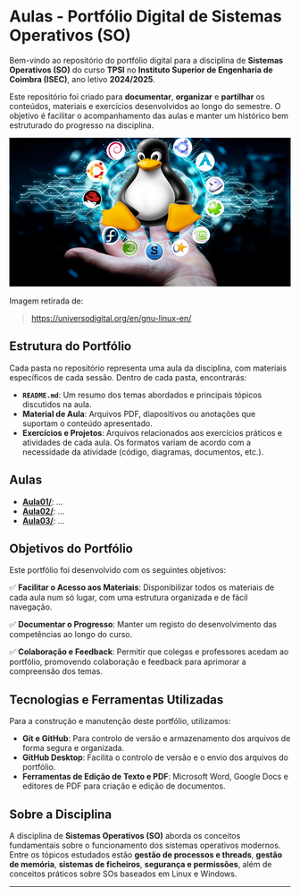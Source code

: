 # Aulas - Portfólio Digital de Sistemas Operativos (SO)

Bem-vindo ao repositório do portfólio digital para a disciplina de **Sistemas Operativos (SO)** do curso **TPSI** no **Instituto Superior de Engenharia de Coimbra (ISEC)**, ano letivo **2024/2025**.

Este repositório foi criado para **documentar**, **organizar** e **partilhar** os conteúdos, materiais e exercícios desenvolvidos ao longo do semestre. O objetivo é facilitar o acompanhamento das aulas e manter um histórico bem estruturado do progresso na disciplina.

![SO Imagem](./Imagens/so.jpg)

Imagem retirada de:
> https://universodigital.org/en/gnu-linux-en/

## Estrutura do Portfólio

Cada pasta no repositório representa uma aula da disciplina, com materiais específicos de cada sessão. Dentro de cada pasta, encontrarás:

- **`README.md`**: Um resumo dos temas abordados e principais tópicos discutidos na aula.
- **Material de Aula**: Arquivos PDF, diapositivos ou anotações que suportam o conteúdo apresentado.
- **Exercícios e Projetos**: Arquivos relacionados aos exercícios práticos e atividades de cada aula. Os formatos variam de acordo com a necessidade da atividade (código, diagramas, documentos, etc.).

## Aulas
- **[Aula01/](https://github.com/FilipeJeronimo/Portfolio-SO/tree/main/2025-02%20-%20Fevereiro/21fev)**: ...
- **[Aula02/](https://github.com/FilipeJeronimo/Portfolio-SO/tree/main/2025-02%20-%20Fevereiro/28fev)**: ...
- **[Aula03/](https://github.com/FilipeJeronimo/Portfolio-SO/tree/main/2025-02%20-%20Março/07mar)**: ...


## Objetivos do Portfólio

Este portfólio foi desenvolvido com os seguintes objetivos:

✅ **Facilitar o Acesso aos Materiais**: Disponibilizar todos os materiais de cada aula num só lugar, com uma estrutura organizada e de fácil navegação.

✅ **Documentar o Progresso**: Manter um registo do desenvolvimento das competências ao longo do curso.

✅ **Colaboração e Feedback**: Permitir que colegas e professores acedam ao portfólio, promovendo colaboração e feedback para aprimorar a compreensão dos temas.

## Tecnologias e Ferramentas Utilizadas

Para a construção e manutenção deste portfólio, utilizamos:

- **Git e GitHub**: Para controlo de versão e armazenamento dos arquivos de forma segura e organizada.
- **GitHub Desktop**: Facilita o controlo de versão e o envio dos arquivos do portfólio.
- **Ferramentas de Edição de Texto e PDF**: Microsoft Word, Google Docs e editores de PDF para criação e edição de documentos.

## Sobre a Disciplina

A disciplina de **Sistemas Operativos (SO)** aborda os conceitos fundamentais sobre o funcionamento dos sistemas operativos modernos. Entre os tópicos estudados estão **gestão de processos e threads**, **gestão de memória**, **sistemas de ficheiros**, **segurança e permissões**, além de conceitos práticos sobre SOs baseados em Linux e Windows.

---

